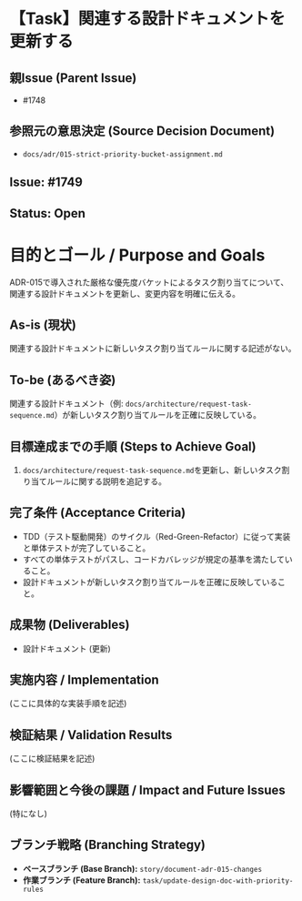 # 【Task】関連する設計ドキュメントを更新する

## 親Issue (Parent Issue)
- #1748

## 参照元の意思決定 (Source Decision Document)
- `docs/adr/015-strict-priority-bucket-assignment.md`

## Issue: #1749
## Status: Open

# 目的とゴール / Purpose and Goals
ADR-015で導入された厳格な優先度バケットによるタスク割り当てについて、関連する設計ドキュメントを更新し、変更内容を明確に伝える。

## As-is (現状)
関連する設計ドキュメントに新しいタスク割り当てルールに関する記述がない。

## To-be (あるべき姿)
関連する設計ドキュメント（例: `docs/architecture/request-task-sequence.md`）が新しいタスク割り当てルールを正確に反映している。

## 目標達成までの手順 (Steps to Achieve Goal)
1. `docs/architecture/request-task-sequence.md`を更新し、新しいタスク割り当てルールに関する説明を追記する。

## 完了条件 (Acceptance Criteria)
- TDD（テスト駆動開発）のサイクル（Red-Green-Refactor）に従って実装と単体テストが完了していること。
- すべての単体テストがパスし、コードカバレッジが規定の基準を満たしていること。
- 設計ドキュメントが新しいタスク割り当てルールを正確に反映していること。

## 成果物 (Deliverables)
- 設計ドキュメント (更新)

## 実施内容 / Implementation
(ここに具体的な実装手順を記述)

## 検証結果 / Validation Results
(ここに検証結果を記述)

## 影響範囲と今後の課題 / Impact and Future Issues
(特になし)

## ブランチ戦略 (Branching Strategy)
- **ベースブランチ (Base Branch):** `story/document-adr-015-changes`
- **作業ブランチ (Feature Branch):** `task/update-design-doc-with-priority-rules`
